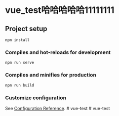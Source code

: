# vue_test哈哈哈哈哈11111111

## Project setup
```
npm install
```

### Compiles and hot-reloads for development
```
npm run serve
```

### Compiles and minifies for production
```
npm run build
```

### Customize configuration
See [Configuration Reference](https://cli.vuejs.org/config/).
#   v u e - t e s t 
 
 #   v u e - t e s t 
 
 
